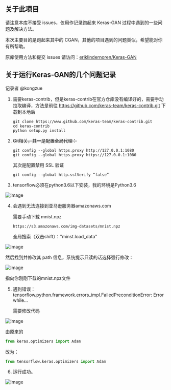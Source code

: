 ## 关于此项目

请注意本库不接受 issues，仅用作记录跑起来 Keras-GAN 过程中遇到的一些问题及解决方法。

本次主要目的是跑起来其中的 CGAN，其他的项目遇到的问题类似，希望能对你有所帮助。

原库使用方法和提交 issues 请访问：[eriklindernoren/Keras-GAN](https://github.com/eriklindernoren/Keras-GAN)

## 关于运行Keras-GAN的几个问题记录

记录者 @kongzue

1. 需要keras-contrib，但是keras-contrib在官方仓库没有编译好的，需要手动拉取编译，方法是前往 https://github.com/keras-team/keras-contrib.git 下载到本地后

   ```
   git clone https://www.github.com/keras-team/keras-contrib.git
   cd keras-contrib
   python setup.py install
   ```

2. ~~Git相关，其一是配置全局代理：~~

   ```
   git config --global https.proxy http://127.0.0.1:1080
   git config --global https.proxy https://127.0.0.1:1080
   ```

   其次是配置禁用 SSL 验证

   ```
   git config --global http.sslVerify “false”
   ```

3. tensorflow必须在python3.6以下安装，我的环境是Python3.6

![image](https://user-images.githubusercontent.com/10115359/190047588-7450e492-917d-4f9c-bc42-9eb87783049c.png)

4. 会遇到无法连接到亚马逊服务器amazonaws.com

   需要手动下载 mnist.npz

   ```
   https://s3.amazonaws.com/img-datasets/mnist.npz
   ```

   全局搜索（双击shift）："minst.load_data"

![image](https://user-images.githubusercontent.com/10115359/190047608-1b086e3c-a9b7-4c80-b6f7-0954a79e75fb.png)

 然后找到并修改其 path 信息，系统提示只读的话选择强行修改：

![image](https://user-images.githubusercontent.com/10115359/190047626-00b32217-9a87-4338-9867-135c0e21a08b.png)

指向你刚刚下载的mnist.npz文件

5. 遇到错误：tensorflow.python.framework.errors_impl.FailedPreconditionError: Error while...

   需要修改代码

![image](https://user-images.githubusercontent.com/10115359/190047654-6c4b807c-b153-4b67-8a1a-a284956934d1.png)

由原来的

```python
from keras.optimizers import Adam
```

改为：

```python
from tensorflow.keras.optimizers import Adam
```

6. 运行成功。

![image](https://user-images.githubusercontent.com/10115359/190047671-b7325556-bb09-434f-84fa-6102d8d32205.png)
